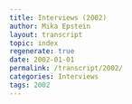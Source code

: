 ```yaml
---
title: Interviews (2002)
author: Mika Epstein
layout: transcript
topic: index
regenerate: true
date: 2002-01-01
permalink: /transcript/2002/
categories: Interviews
tags: 2002
---
```

